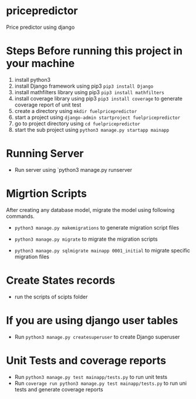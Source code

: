 # pricepredictor

Price predictor using django

# Steps Before running this project in your machine

1.  install python3
2.  install Django framework using pip3 `pip3 install Django`
3.  install mathfilters library using pip3 `pip3 install mathfilters`
4.  install coverage library using pip3 `pip3 install coverage` to generate coverage report of unit test
5.  create a directory using `mkdir fuelpricepredictor`
6.  start a project using `django-admin startproject fuelpricepredictor`
7.  go to project directory using `cd fuelpricepredictor`
8.  start the sub project using `python3 manage.py startapp mainapp`

# Running Server

- Run server using `python3 manage.py runserver

# Migrtion Scripts

After creating any database model, migrate the model using following commands.

- `python3 manage.py makemigrations` to generate migration script files

- `python3 manage.py migrate` to migrate the migration scripts

- `python3 manage.py sqlmigrate mainapp 0001_initial` to migrate specific migration files

# Create States records

- run the scripts of scipts folder

# If you are using django user tables

- Run `python3 manage.py createsuperuser` to create Django superuser

# Unit Tests and coverage reports

- Run `python3 manage.py test mainapp/tests.py` to run unit tests
- Run `coverage run python3 manage.py test mainapp/tests.py` to run uni tests and generate coverage reports
